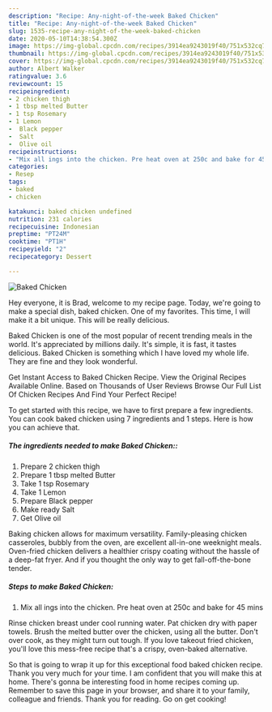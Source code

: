 ```yaml
---
description: "Recipe: Any-night-of-the-week Baked Chicken"
title: "Recipe: Any-night-of-the-week Baked Chicken"
slug: 1535-recipe-any-night-of-the-week-baked-chicken
date: 2020-05-10T14:38:54.300Z
image: https://img-global.cpcdn.com/recipes/3914ea9243019f40/751x532cq70/baked-chicken-recipe-main-photo.jpg
thumbnail: https://img-global.cpcdn.com/recipes/3914ea9243019f40/751x532cq70/baked-chicken-recipe-main-photo.jpg
cover: https://img-global.cpcdn.com/recipes/3914ea9243019f40/751x532cq70/baked-chicken-recipe-main-photo.jpg
author: Albert Walker
ratingvalue: 3.6
reviewcount: 15
recipeingredient:
- 2 chicken thigh
- 1 tbsp melted Butter
- 1 tsp Rosemary
- 1 Lemon
-  Black pepper
-  Salt
-  Olive oil
recipeinstructions:
- "Mix all ings into the chicken. Pre heat oven at 250c and bake for 45 mins"
categories:
- Resep
tags:
- baked
- chicken

katakunci: baked chicken undefined
nutrition: 231 calories
recipecuisine: Indonesian
preptime: "PT24M"
cooktime: "PT1H"
recipeyield: "2"
recipecategory: Dessert

---
```



![Baked Chicken](https://img-global.cpcdn.com/recipes/3914ea9243019f40/751x532cq70/baked-chicken-recipe-main-photo.jpg)

Hey everyone, it is Brad, welcome to my recipe page. Today, we're going to make a special dish, baked chicken. One of my favorites. This time, I will make it a bit unique. This will be really delicious.

Baked Chicken is one of the most popular of recent trending meals in the world. It's appreciated by millions daily. It's simple, it is fast, it tastes delicious. Baked Chicken is something which I have loved my whole life. They are fine and they look wonderful.

Get Instant Access to Baked Chicken Recipe. View the Original Recipes Available Online. Based on Thousands of User Reviews Browse Our Full List Of Chicken Recipes And Find Your Perfect Recipe!


To get started with this recipe, we have to first prepare a few ingredients. You can cook baked chicken using 7 ingredients and 1 steps. Here is how you can achieve that.

##### The ingredients needed to make Baked Chicken::

1. Prepare 2 chicken thigh
1. Prepare 1 tbsp melted Butter
1. Take 1 tsp Rosemary
1. Take 1 Lemon
1. Prepare  Black pepper
1. Make ready  Salt
1. Get  Olive oil


Baking chicken allows for maximum versatility. Family-pleasing chicken casseroles, bubbly from the oven, are excellent all-in-one weeknight meals. Oven-fried chicken delivers a healthier crispy coating without the hassle of a deep-fat fryer. And if you thought the only way to get fall-off-the-bone tender. 

##### Steps to make Baked Chicken:

1. Mix all ings into the chicken. Pre heat oven at 250c and bake for 45 mins


Rinse chicken breast under cool running water. Pat chicken dry with paper towels. Brush the melted butter over the chicken, using all the butter. Don&#39;t over cook, as they might turn out tough. If you love takeout fried chicken, you&#39;ll love this mess-free recipe that&#39;s a crispy, oven-baked alternative. 

So that is going to wrap it up for this exceptional food baked chicken recipe. Thank you very much for your time. I am confident that you will make this at home. There's gonna be interesting food in home recipes coming up. Remember to save this page in your browser, and share it to your family, colleague and friends. Thank you for reading. Go on get cooking!

